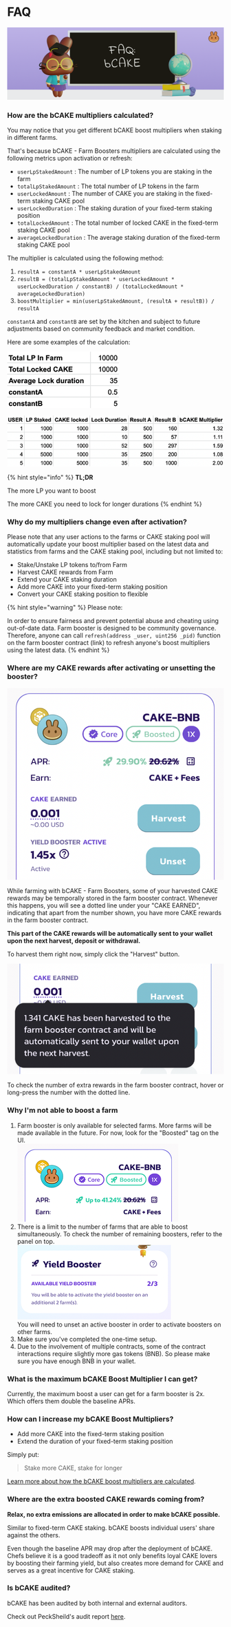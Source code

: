 # FAQ

![](../../../.gitbook/assets/how-bCAKE-FAQ.png)

### How are the bCAKE multipliers calculated?

You may notice that you get different bCAKE boost multipliers when staking in different farms.

That's because bCAKE - Farm Boosters multipliers are calculated using the following metrics upon activation or refresh:

* `userLpStakedAmount` : The number of LP tokens you are staking in the farm
* `totalLpStakedAmount` : The total number of LP tokens in the farm
* `userLockedAmount` : The number of CAKE you are staking in the fixed-term staking CAKE pool
* `userLockedDuration` : The staking duration of your fixed-term staking position
* `totalLockedAmount` : The total number of locked CAKE in the fixed-term staking CAKE pool
* `averageLockedDuration` : The average staking duration of the fixed-term staking CAKE pool

The multiplier is calculated using the following method:

1. `resultA = constantA * userLpStakedAmount`
2. `resultB = (totalLpStakedAmount * userLockedAmount * userLockedDuration / constantB) / (totalLockedAmount * averageLockedDuration)`
3. `boostMultiplier = min(userLpStakedAmount, (resultA + resultB)) / resultA`

`constantA` and `constantB` are set by the kitchen and subject to future adjustments based on community feedback and market condition.

Here are some examples of the calculation:

![](../../../.gitbook/assets/bCAKE-params.png)

![](../../../.gitbook/assets/bCAKE-cal.png)

{% hint style="info" %}
**TL;DR**

The more LP you want to boost

The more CAKE you need to lock for longer durations
{% endhint %}

### Why do my multipliers change even after activation?

Please note that any user actions to the farms or CAKE staking pool will automatically update your boost multiplier based on the latest data and statistics from farms and the CAKE staking pool, including but not limited to:

* Stake/Unstake LP tokens to/from Farm
* Harvest CAKE rewards from Farm
* Extend your CAKE staking duration
* Add more CAKE into your fixed-term staking position
* Convert your CAKE staking position to flexible

{% hint style="warning" %}
Please note:&#x20;

In order to ensure fairness and prevent potential abuse and cheating using out-of-date data. Farm booster is designed to be community governance. Therefore, anyone can call `refresh(address _user, uint256 _pid)` function on the farm booster contract (link) to refresh anyone's boost multipliers using the latest data.
{% endhint %}

### Where are my CAKE rewards after activating or unsetting the booster?

![](../../../.gitbook/assets/bCAKE-has-pending-balance.png)

While farming with bCAKE - Farm Boosters, some of your harvested CAKE rewards may be temporally stored in the farm booster contract. Whenever this happens, you will see a dotted line under your "CAKE EARNED", indicating that apart from the number shown, you have more CAKE rewards in the farm booster contract.

**This part of the CAKE rewards will be automatically sent to your wallet upon the next harvest, deposit or withdrawal.**

To harvest them right now, simply click the "Harvest" button.

![](../../../.gitbook/assets/bCAKE-has-pending-balance-tooltip.png)

To check the number of extra rewards in the farm booster contract, hover or long-press the number with the dotted line.

### Why I'm not able to boost a farm

1. Farm booster is only available for selected farms. More farms will be made available in the future. For now, look for the "Boosted" tag on the UI.\
   ![](<../../../.gitbook/assets/bCAKE-boost-tag (1).png>)
2. There is a limit to the number of farms that are able to boost simultaneously. To check the number of remaining boosters, refer to the panel on top. \
   ![](<../../../.gitbook/assets/bCAKE-farm-number-limit (1).png>)\
   You will need to unset an active booster in order to activate boosters on other farms.
3. Make sure you've completed the one-time setup.
4. Due to the involvement of multiple contracts, some of the contract interactions require slightly more gas tokens (BNB). So please make sure you have enough BNB in your wallet.

### What is the maximum bCAKE Boost Multiplier I can get?

Currently, the maximum boost a user can get for a farm booster is 2x. Which offers them double the baseline APRs.

### How can I increase my bCAKE Boost Multipliers?

* Add more CAKE into the fixed-term staking position
* Extend the duration of your fixed-term staking position

Simply put:

> Stake more CAKE, stake for longer

[Learn more about how the bCAKE boost multipliers are calculated](faq.md#how-are-the-bcake-multipliers-calculated).

### Where are the extra boosted CAKE rewards coming from?

**Relax, no extra emissions are allocated in order to make bCAKE possible.**

Similar to fixed-term CAKE staking. bCAKE boosts individual users' share against the others.

Even though the baseline APR may drop after the deployment of bCAKE. Chefs believe it is a good tradeoff as it not only benefits loyal CAKE lovers by boosting their farming yield, but also creates more demand for CAKE and serves as a great incentive for CAKE staking.

### Is bCAKE audited?

bCAKE has been audited by both internal and external auditors.&#x20;

Check out PeckSheild's audit report [here](https://github.com/peckshield/publications/tree/master/audit\_reports/PeckShield-Audit-Report-PancakeSwap-FarmBooster-v1.0.pdf).

